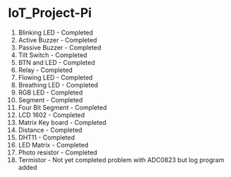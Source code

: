 # IoT_Project-Pi
1. Blinking LED - Completed
2. Active Buzzer - Completed
3. Passive Buzzer - Completed
4. Tilt Switch - Completed
5. BTN and LED - Completed
6. Relay - Completed
7. Flowing LED - Completed
8. Breathing LED - Completed
9. RGB LED - Completed
10. Segment - Completed
11. Four Bit Segment - Completed
12. LCD 1602 - Completed
13. Matrix Key board - Completed
14. Distance - Completed
15. DHT11 - Completed
16. LED Matrix - Completed
17. Photo resistor - Completed
18. Termistor - Not yet completed problem with ADC0823 but log program added